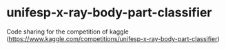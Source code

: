 # unifesp-x-ray-body-part-classifier
Code sharing for the competition of kaggle (https://www.kaggle.com/competitions/unifesp-x-ray-body-part-classifier)
